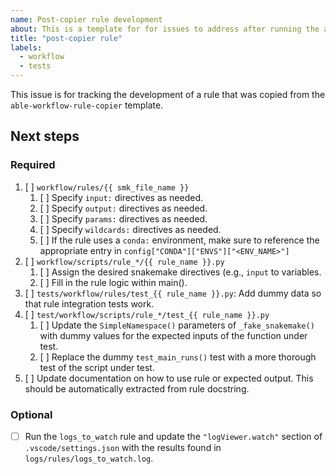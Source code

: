 ```yaml
---
name: Post-copier rule development
about: This is a template for for issues to address after running the able-workflow-rule-copier template.
title: "post-copier rule"
labels:
  - workflow
  - tests
---
```


This issue is for tracking the development of a rule that was copied from the `able-workflow-rule-copier` template.

## Next steps

### Required

1. [ ] `workflow/rules/{{ smk_file_name }}`
   1. [ ] Specify `input:` directives as needed.
   2. [ ] Specify `output:` directives as needed.
   3. [ ] Specify `params:` directives as needed.
   4. [ ] Specify `wildcards:` directives as needed.
   5. [ ] If the rule uses a `conda:` environment, make sure to reference the appropriate entry in `config["CONDA"]["ENVS"]["<ENV_NAME>"]`
2. [ ] `workflow/scripts/rule_*/{{ rule_name }}.py`
   1. [ ] Assign the desired snakemake directives (e.g., `input` to variables.
   2. [ ] Fill in the rule logic within main().
3. [ ] `tests/workflow/rules/test_{{ rule_name }}.py`: Add dummy data so that rule integration tests work.
4. [ ] `test/workflow/scripts/rule_*/test_{{ rule_name }}.py`
   1. [ ] Update the `SimpleNamespace()` parameters of `_fake_snakemake()` with dummy values for the expected inputs of the function under test.
   2. [ ] Replace the dummy `test_main_runs()` test with a more thorough test of the script under test.
5. [ ] Update documentation on how to use rule or expected output. This should be automatically extracted from rule docstring.

### Optional

- [ ] Run the `logs_to_watch` rule and update the `"logViewer.watch"` section of `.vscode/settings.json` with the results found in `logs/rules/logs_to_watch.log`.
